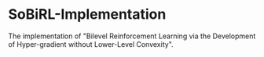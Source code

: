 # SoBiRL-Implementation
The implementation of "Bilevel Reinforcement Learning via the Development of Hyper-gradient without Lower-Level Convexity".
